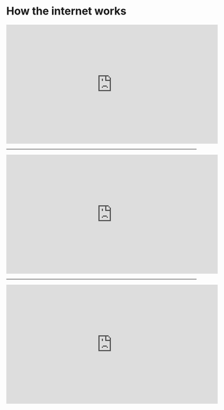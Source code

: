 # How the internet works

<iframe width="560" height="315" src="https://www.youtube.com/embed/O5nskjZ_GoI?si=n_xflqknBRl2hKCi" title="YouTube video player" frameborder="0" allow="accelerometer; autoplay; clipboard-write; encrypted-media; gyroscope; picture-in-picture; web-share" allowfullscreen></iframe>

---

<iframe width="560" height="315" src="https://www.youtube.com/embed/LN0ucKNX0hc?si=nncCsB2bSggrfAUW" title="YouTube video player" frameborder="0" allow="accelerometer; autoplay; clipboard-write; encrypted-media; gyroscope; picture-in-picture; web-share" allowfullscreen></iframe>

---

<iframe width="560" height="315" src="https://www.youtube.com/embed/hJHvdBlSxug?si=u8LNf0xPVQqc5G9E" title="YouTube video player" frameborder="0" allow="accelerometer; autoplay; clipboard-write; encrypted-media; gyroscope; picture-in-picture; web-share" allowfullscreen></iframe>
